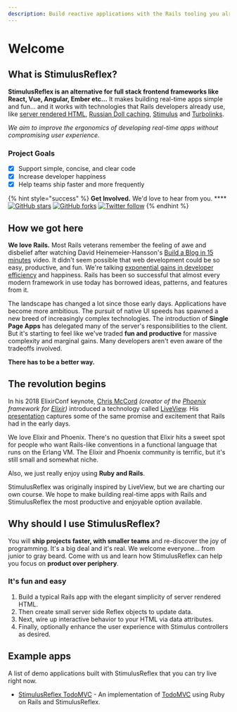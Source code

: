 ```yaml
---
description: Build reactive applications with the Rails tooling you already know and love.
---
```


# Welcome

## What is StimulusReflex?

**StimulusReflex is an alternative for full stack frontend frameworks like React, Vue, Angular, Ember etc...** It makes building real-time apps simple and fun... and it works with technologies that Rails developers already use, like [server rendered HTML](https://guides.rubyonrails.org/action_view_overview.html), [Russian Doll caching](https://edgeguides.rubyonrails.org/caching_with_rails.html#russian-doll-caching), [Stimulus](https://stimulusjs.org/) and [Turbolinks](https://www.youtube.com/watch?v=SWEts0rlezA). 

_We aim to improve the ergonomics of developing real-time apps without compromising user experience._

### Project Goals

* [x] Support simple, concise, and clear code
* [x] Increase developer happiness
* [x] Help teams ship faster and more frequently

{% hint style="success" %}
**Get Involved.** We'd love to hear from you. ****[![GitHub stars](https://img.shields.io/github/stars/hopsoft/stimulus_reflex?style=social)](https://github.com/hopsoft/stimulus_reflex) [![GitHub forks](https://img.shields.io/github/forks/hopsoft/stimulus_reflex?style=social)](https://github.com/hopsoft/stimulus_reflex) [![Twitter follow](https://img.shields.io/twitter/follow/hopsoft?style=social)](https://twitter.com/hopsoft)
{% endhint %}

## How we got here

**We love Rails.** Most Rails veterans remember the feeling of awe and disbelief after watching David Heinemeier-Hansson's [Build a Blog in 15 minutes](https://www.youtube.com/watch?v=Gzj723LkRJY) video. It didn't seem possible that web development could be so easy, productive, and fun. We're talking [exponential gains in developer efficiency](https://www.youtube.com/watch?v=SWEts0rlezA&t=3m23s) and happiness. Rails has been so successful that almost every modern framework in use today has borrowed ideas, patterns, and features from it.

The landscape has changed a lot since those early days. Applications have become more ambitious. The pursuit of native UI speeds has spawned a new breed of increasingly complex technologies. The introduction of **Single Page Apps** has delegated many of the server's responsibilities to the client. But it's starting to feel like we've traded **fun and productive** for massive complexity and marginal gains. Many developers aren't even aware of the tradeoffs involved.

**There has to be a better way.**

## The revolution begins

In his 2018 ElixirConf keynote, [Chris McCord](https://twitter.com/chris_mccord) _\(creator of the_ [_Phoenix_](http://www.phoenixframework.org/) _framework for_ [_Elixir_](https://elixir-lang.org/)_\)_ introduced a technology called [LiveView](https://github.com/phoenixframework/phoenix_live_view). His [presentation](https://www.youtube.com/watch?v=8xJzHq8ru0M) captures some of the same promise and excitement that Rails had in the early days.

We love Elixir and Phoenix. There's no question that Elixir hits a sweet spot for people who want Rails-like conventions in a functional language that runs on the Erlang VM. The Elixir and Phoenix community is terrific, but it's still small and somewhat niche.

Also, we just really enjoy using **Ruby and Rails**. 

StimulusReflex was originally inspired by LiveView, but we are charting our own course. We hope to make building real-time apps with Rails and StimulusReflex the most productive and enjoyable option available.

## Why should I use StimulusReflex?

You will **ship projects faster, with smaller teams** and re-discover the joy of programming. It's a big deal and it's real.  We welcome everyone... from junior to gray beard. Come with us and learn how StimulusReflex can help you focus on **product over periphery**.

### It's fun and easy

1. Build a typical Rails app with the elegant simplicity of server rendered HTML.
2. Then create small server side Reflex objects to update data.
3. Next, wire up interactive behavior to your HTML via data attributes.
4. Finally, optionally enhance the user experience with Stimulus controllers as desired.

## Example apps

A list of demo applications built with StimulusReflex that you can try live right now.

* [StimulusReflex TodoMVC](http://todomvc.stimulusreflex.com) - An implementation of [TodoMVC](http://todomvc.com/) using Ruby on Rails and StimulusReflex.



